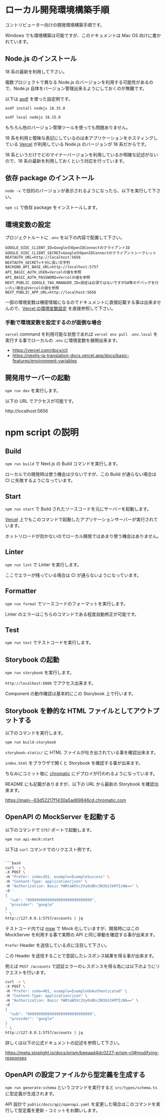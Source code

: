 # ローカル開発環境構築手順

コントリビューター向けの開発環境構築手順です。

Windows でも環境構築は可能ですが、このドキュメントは Mac OS 向けに書かれています。

## Node.js のインストール

18 系の最新を利用して下さい。

複数プロジェクトで異なる Node.js のバージョンを利用する可能性があるので、Node.js 自体をバージョン管理出来るようにしておくのが無難です。

以下は [asdf](https://asdf-vm.com) を使った設定例です。

```bash
asdf install nodejs 18.15.0

asdf local nodejs 18.15.0
```

もちろん他のバージョン管理ツールを使っても問題ありません。

18 系を利用と曖昧な表記にしているのは本アプリケーションをホスティングしている [Vercel](https://vercel.com) が利用している Node.js のバージョンが 18 系だからです。

18 系というだけでどのマイナーバージョンを利用しているか明確な記述がないので、18 系の最新を利用しておくという対応を行っています。

## 依存 package のインストール

`node -v` で目的のバージョンが表示されるようになったら、以下を実行して下さい。

`npm ci` で依存 package をインストールします。

## 環境変数の設定

プロジェクトルートに `.env` を以下の内容で配置して下さい。

```
GOOGLE_OIDC_CLIENT_ID=GoogleのOpenIDConnectのクライアントID
GOOGLE_OIDC_CLIENT_SECRET=GoogleのOpenIDConnectのクライアントシークレット
NEXTAUTH_URL=http://localhost:5656
NEXTAUTH_SECRET=十分に長い文字列
BACKEND_API_BASE_URL=http://localhost:5757
API_BASIC_AUTH_USER=Vercelの値を参照
API_BASIC_AUTH_PASSWORD=Vercelの値を参照
NEXT_PUBLIC_GOOGLE_TAG_MANAGER_ID=設定は必須ではないですがGA等のデバッグを行いたい場合はVercelの値を参照
NEXT_PUBLIC_APP_URL=http://localhost:5656
```

一部の環境変数は機密情報になるのでドキュメントに直接記載する事は出来ませんので、[Vercel の環境変数設定](https://vercel.com/commew/timelogger-web/settings/environment-variables) を直接参照して下さい。

### 手動で環境変数を設定するのが面倒な場合

`vercel` command を利用可能な状態であれば `vercel env pull .env.local` を実行する事でローカルの `.env` に環境変数を展開出来ます。

- https://vercel.com/docs/cli
- https://nextjs-ja-translation-docs.vercel.app/docs/basic-features/environment-variables

## 開発用サーバーの起動

`npm run dev` を実行します。

以下の URL でアクセスが可能です。

http://localhost:5656

# npm script の説明

## Build

`npm run build` で Next.js の Build コマンドを実行します。

ローカルでの開発時は使う機会は少ないですが、この Build が通らない場合は CI に失敗するようになっています。

## Start

`npm run start` で Build されたソースコードを元にサーバーを起動します。

[Vercel](https://vercel.com) 上でもこのコマンドで起動したアプリケーションサーバーが実行されています。

ホットリロードが効かないのでローカル開発ではあまり使う機会はありません。

## Linter

`npm run lint` で Linter を実行します。

ここでエラーが残っている場合は CI が通らないようになっています。

## Formatter

`npm run format` でソースコードのフォーマットを実行します。

Linter のエラーはこちらのコマンドである程度自動修正が可能です。

## Test

`npm run test` でテストコードを実行します。

## Storybook の起動

`npm run storybook` を実行します。

`http://localhost:6006` でアクセス出来ます。

Component の動作確認は基本的にこの Storybook 上で行います。

## Storybook を静的な HTML ファイルとしてアウトプットする

以下のコマンドを実行します。

```bash
npm run build-storybook
```

`storybook-static/` に HTML ファイルが吐き出されている事を確認出来ます。

`index.html` をブラウザで開くと Storybook を確認する事が出来ます。

ちなみにコミット毎に [chromatic](https://www.chromatic.com/builds?appId=63d52217f1430a5ad69846cd) にデプロイが行われるようになっています。

README にも記載がありますが、以下の URL から最新の Storybook を確認出来ます。

https://main--63d52217f1430a5ad69846cd.chromatic.com

## OpenAPI の MockServer を起動する

以下のコマンドで `5757` ポートで起動します。

```bash
npm run api-mock:start
```

以下は `curl` コマンドでのリクエスト例です。

````bash

```bash
curl -v \
-X POST \
-H "Prefer: code=201, example=ExampleSuccess" \
-H "Content-Type: application/json" \
-H "Authorization: Basic YWRtaW5Vc2VyOnBhc3N3b3JkMTIzNA==" \
-d '
{
  "sub": "99999999999999999999999999999",
  "provider": "google"
}
' \
http://127.0.0.1:5757/accounts | jq
````

テストコード内では [msw](https://mswjs.io/) で Mock 化していますが、開発時にはこの MockServer を利用する事で実際の API と同じ挙動を確認する事が出来ます。

`Prefer` Header を送信している点に注目して下さい。

この Header を送信することで意図したレスポンス結果を得る事が出来ます。

例えば `POST /accounts` で認証エラーのレスポンスを得る為には以下のようにリクエストを行います。

```bash
curl -v \
-X POST \
-H "Prefer: code=401, example=ExampleUnAuthenticated" \
-H "Content-Type: application/json" \
-H "Authorization: Basic YWRtaW5Vc2VyOnBhc3N3b3JkMTIzNA==" \
-d '
{
  "sub": "99999999999999999999999999999",
  "provider": "google"
}
' \
http://127.0.0.1:5757/accounts | jq
```

詳しくは以下の公式ドキュメントの記述を参照して下さい。

https://meta.stoplight.io/docs/prism/beeaad4dc0227-prism-cli#modifying-responses

## OpenAPI の設定ファイルから型定義を生成する

`npm run generate:schema` というコマンドを実行すると `src/types/schema.ts` に型定義が生成されます。

API 設計で `public/docs/api/openapi.yaml` を変更した場合はこのコマンドを実行して型定義を更新・コミットをお願いします。
